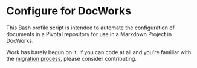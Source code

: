 # Configure for DocWorks

This Bash profile script is intended to automate the configuration of documents in a Pivotal
repository for use in a Markdown Project in DocWorks.

Work has barely begun on it. If you can code at all and you're familiar with the 
[migration process](https://confluence.eng.vmware.com/display/CSOT/End-to-end+Migration+Scenario), 
please consider contributing.
